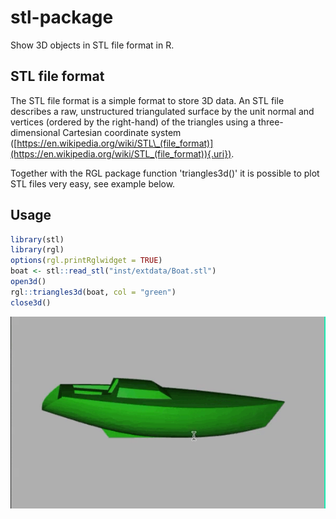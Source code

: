 <!-- README.md is generated from README.Rmd. Please edit that file -->

# stl-package

Show 3D objects in STL file format in R.

## STL file format

The STL file format is a simple format to store 3D data. An STL file describes a raw, unstructured triangulated surface by the unit normal and vertices (ordered by the right-hand) of the triangles using a three-dimensional Cartesian coordinate system ([https://en.wikipedia.org/wiki/STL\_(file_format)](https://en.wikipedia.org/wiki/STL_(file_format)){.uri}).

Together with the RGL package function 'triangles3d()' it is possible to plot STL files very easy, see example below.

## Usage

``` r
library(stl)
library(rgl)
options(rgl.printRglwidget = TRUE)
boat <- stl::read_stl("inst/extdata/Boat.stl")
open3d()
rgl::triangles3d(boat, col = "green")
close3d()
```

![](README_figs/example.gif)
